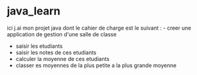 # java_learn
ici j.ai mon projet java dont le cahier de charge est le suivant :
    - creer une application de gestion d'une salle de classe
- saisir les etudiants 
- saisir les  notes de ces etudiants 
- calculer la moyenne de ces etudiants 
- classer es moyennes de la  plus petite a la plus grande moyenne 
